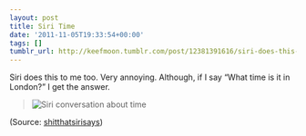 ```yaml
---
layout: post
title: Siri Time
date: '2011-11-05T19:33:54+00:00'
tags: []
tumblr_url: http://keefmoon.tumblr.com/post/12381391616/siri-does-this-to-me-too-very-annoying-although
---
```

Siri does this to me too. Very annoying. Although, if I say “What time is it in London?” I get the answer.

> ![Siri conversation about time](http://66.media.tumblr.com/tumblr_lu44tsZxdC1r4eoiuo1_1280.png)

(Source: [shitthatsirisays](http://shitthatsirisays.tumblr.com/post/12377100993))
